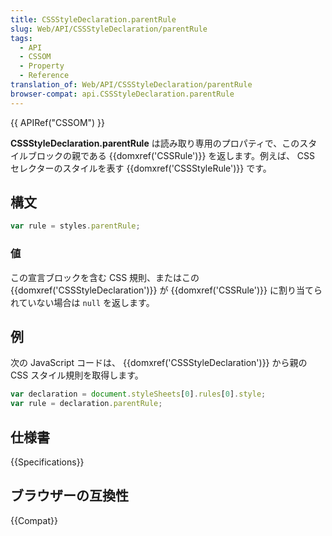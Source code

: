 ```yaml
---
title: CSSStyleDeclaration.parentRule
slug: Web/API/CSSStyleDeclaration/parentRule
tags:
  - API
  - CSSOM
  - Property
  - Reference
translation_of: Web/API/CSSStyleDeclaration/parentRule
browser-compat: api.CSSStyleDeclaration.parentRule
---
```

{{ APIRef("CSSOM") }}

**CSSStyleDeclaration.parentRule** は読み取り専用のプロパティで、このスタイルブロックの親である {{domxref('CSSRule')}} を返します。例えば、 CSS セレクターのスタイルを表す {{domxref('CSSStyleRule')}} です。

## 構文

```js
var rule = styles.parentRule;
```

### 値

この宣言ブロックを含む CSS 規則、またはこの {{domxref('CSSStyleDeclaration')}} が {{domxref('CSSRule')}} に割り当てられていない場合は `null` を返します。

## 例

次の JavaScript コードは、 {{domxref('CSSStyleDeclaration')}} から親の CSS スタイル規則を取得します。

```js
var declaration = document.styleSheets[0].rules[0].style;
var rule = declaration.parentRule;
```

## 仕様書

{{Specifications}}

## ブラウザーの互換性

{{Compat}}
